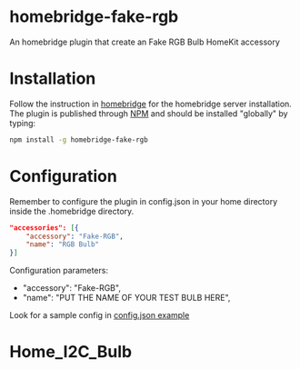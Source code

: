 # homebridge-fake-rgb

An homebridge plugin that create an Fake RGB Bulb HomeKit accessory

# Installation

Follow the instruction in [homebridge](https://www.npmjs.com/package/homebridge) for the homebridge server installation. The plugin is published through [NPM](https://www.npmjs.com/package/homebridge-fake-rgb) and should be installed "globally" by typing:

```bash
npm install -g homebridge-fake-rgb
```

# Configuration

Remember to configure the plugin in config.json in your home directory inside the .homebridge directory.

```json
"accessories": [{
    "accessory": "Fake-RGB",
    "name": "RGB Bulb"
}]
```

Configuration parameters:

- "accessory": "Fake-RGB",
- "name": "PUT THE NAME OF YOUR TEST BULB HERE",

Look for a sample config in [config.json example](https://github.com/edjopato/homebridge-fake-rgb/blob/master/config-sample.json)
# Home_I2C_Bulb
